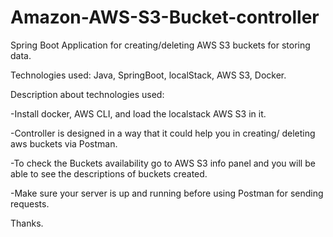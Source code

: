 # Amazon-AWS-S3-Bucket-controller
Spring Boot Application for creating/deleting AWS S3 buckets for storing data.

Technologies used: Java, SpringBoot, localStack, AWS S3, Docker.

Description about technologies used:

-Install docker, AWS CLI, and load the localstack AWS S3 in it. 

-Controller is designed in a way that it could help you in creating/ deleting aws buckets via Postman. 

-To check the Buckets availability go to AWS S3 info panel and you will be able to see the descriptions of buckets created.

-Make sure your server is up and running before using Postman for sending requests.

Thanks.

